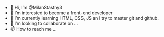 - 👋 Hi, I’m @MilanStastny3
- 👀 I’m interested to become a front-end developer
- 🌱 I’m currently learning HTML, CSS, JS an I try to master git and github.
- 💞️ I’m looking to collaborate on ...
- 📫 How to reach me ...

<!---
MilanStastny3/MilanStastny3 is a ✨ special ✨ repository because its `README.md` (this file) appears on your GitHub profile.
You can click the Preview link to take a look at your changes.
--->
